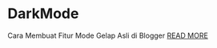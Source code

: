 # DarkMode
 Cara Membuat Fitur Mode Gelap Asli di Blogger <a href="https://codinglan.blogspot.com/2021/01/cara-membuat-fitur-mode-gelap-asli-di.html">READ MORE</a>
